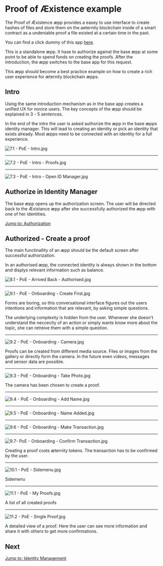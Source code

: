 # Proof of Æxistence example

The Proof of Æxistence æpp provides a easey to use interface to create hashes of files and store them on the aeternity blockchain inside of a smart contract as a undeniable proof a file existed at a certain time in the past.


You can find a click dummy of this app [here](https://aeternity.github.io/aepp-aexistence).

This is a standalone æpp. It hase to authorize against the base æpp at some point to be able to spend funds on creating the proofs. After the introduction, the æpp switches to the base app for this request.

This æpp should become a best practice example on how to create a rich user experience for æternity blockchain æpps.


## Intro

Using the same introduction mechanism as in the base app creates a unified UX for novice users. The key concepts of the æpp should be explained in 3 - 5 sentences.

In the end of the intro the user is asked authorize the æpp in the base æpps identity manager. This will lead to creating an identity or pick an identity that exists already. Most æpps need to be connected with an identity for a full experience.


![7.1 - PoE - Intro.jpg](screens/7.1-poe-intro.jpg)

---


![7.2 - PoE - Intro - Proofs.jpg](screens/7.2-poe-intro-proofs.jpg)


---


![7.3 - PoE - Intro - Open ID Manager.jpg](screens/7.3-poe-intro-open_id_manager.jpg)


## Authorize in Identity Manager

The base æpp opens up the authorization screen. The user will be directed back to the Æxistance æpp after she successfully authorized the æpp with one of her identities. 

[Jump to: Authorization](authorization.md)

## Authorized - Create a proof

The main functinallity of an æpp should be the default screen after successful authorization. 

In an authorised æpp, the connected identity is always shown in the bottom and displys relevant information such as balance.


![8.1 - PoE - Arrived Back - Authorised.jpg](screens/8.1-poe-arrived_back-authorised.jpg)


---


![9.1 - PoE - Onboarding - Create First.jpg](screens/9.1-poe-onboarding-create_first.jpg)

Forms are boring, so this conversational interface figures out the users intentions and information that are relevant, by asking simple questions.

The underlying complexity is hidden from the user. Whenever she doesn't understand the neccecity of an action or simply wants know more about the topic, she can retreive them with a simple question.


---


![9.2 - PoE - Onboarding - Camera.jpg](screens/9.2-poe-onboarding-camera.jpg)

Proofs can be created from different media source. Files or images from the gallery or directly form the camera. In the future even videos, messages and sensor data are possible.

---

![9.3 - PoE - Onboarding - Take Photo.jpg](screens/9.3-poe-onboarding-take_photo.jpg)

The camera has been chosen to create a proof.

---


![9.4 - PoE - Onboarding - Add Name.jpg](screens/9.4-poe-onboarding-add_name.jpg)

---

![9.5 - PoE - Onboarding - Name Added.jpg](screens/9.5-poe-onboarding-name_added.jpg)

---

![9.6 - PoE - Onboarding - Make Transaction.jpg](screens/9.6-poe-onboarding-make_transaction.jpg)

---

![9.7- PoE - Onboarding - Confirm Transaction.jpg](screens/9.7-_poe-onboarding-confirm_transaction.jpg)

Creating a proof costs æternity tokens. The transaction has to be confirmed by the user.

---


![10.1 - PoE - Sidemenu.jpg](screens/10.1-poe-sidemenu.jpg)

Sidemenu

---


![11.1 - PoE - My Proofs.jpg](screens/11.1-poe-my_proofs.jpg)

A list of all created proofs

---


![11.2 - PoE - Single Proof.jpg](screens/11.2-poe-single_proof.jpg)

A detailed view of a proof. Here the user can see more information and share it with others to get more confirmations.


## Next
[Jump to: Identity Management](identity-management.md)

